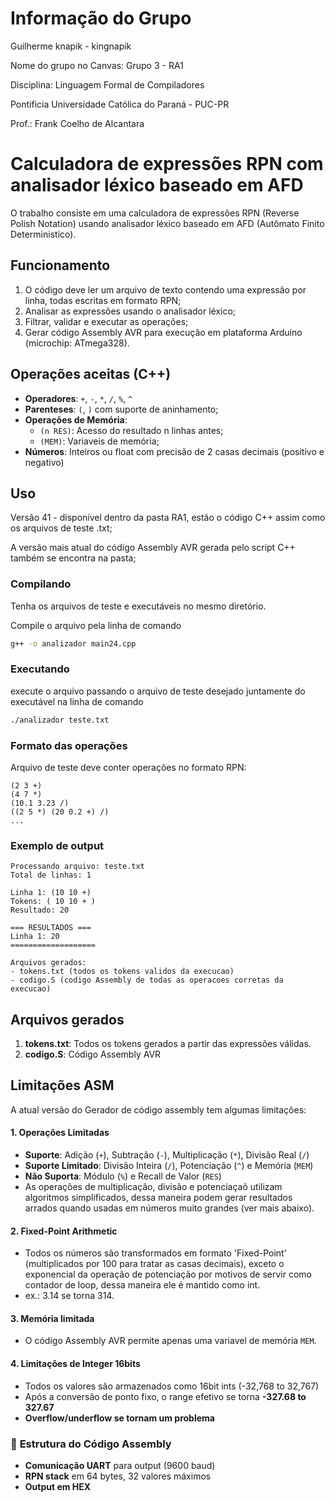 # Informação do Grupo
Guilherme knapik - kingnapik

Nome do grupo no Canvas: Grupo 3 - RA1

Disciplina: Linguagem Formal de Compiladores

Pontificia Universidade Católica do Paraná - PUC-PR

Prof.: Frank Coelho de Alcantara


# Calculadora de expressões RPN com analisador léxico baseado em AFD
O trabalho consiste em uma calculadora de expressões RPN (Reverse Polish Notation) usando analisador léxico baseado em AFD (Autômato Finito Deterministico).

## Funcionamento
1. O código deve ler um arquivo de texto contendo uma expressão por linha, todas escritas em formato RPN;
2. Analisar as expressões usando o analisador léxico;
3. Filtrar, validar e executar as operações;
4. Gerar código Assembly AVR para execução em plataforma Arduino (microchip: ATmega328).

## Operações aceitas (C++)

- **Operadores**: `+`, `-`, `*`, `/`, `%`, `^`
- **Parenteses**: `(`, `)` com suporte de aninhamento;
- **Operações de Memória**: 
  - `(n RES)`: Acesso do resultado n linhas antes;
  - `(MEM)`: Variaveis de memória;
- **Números**: Inteiros ou float com precisão de 2 casas decimais (positivo e negativo)

## Uso
Versão 41 - disponível dentro da pasta RA1, estão o código C++ assim como os arquivos de teste .txt;

A versão mais atual do código Assembly AVR gerada pelo script C++ também se encontra na pasta;

### Compilando
Tenha os arquivos de teste e executáveis no mesmo diretório.

Compile o arquivo pela linha de comando
```bash
g++ -o analizador main24.cpp
```

### Executando
execute o arquivo passando o arquivo de teste desejado juntamente do executável na linha de comando
```bash
./analizador teste.txt
```

### Formato das operações
Arquivo de teste deve conter operações no formato RPN:
```
(2 3 +)
(4 7 *)
(10.1 3.23 /)
((2 5 *) (20 0.2 +) /)
...
```

### Exemplo de output
```
Processando arquivo: teste.txt
Total de linhas: 1

Linha 1: (10 10 +)
Tokens: ( 10 10 + ) 
Resultado: 20

=== RESULTADOS ===
Linha 1: 20
===================

Arquivos gerados:
- tokens.txt (todos os tokens validos da execucao)
- codigo.S (codigo Assembly de todas as operacoes corretas da execucao)
```

## Arquivos gerados

1. **tokens.txt**: Todos os tokens gerados a partir das expressões válidas.
2. **codigo.S**: Código Assembly AVR

## Limitações ASM

A atual versão do Gerador de código assembly tem algumas limitações:

#### 1. **Operações Limitadas**
- **Suporte**: Adição (`+`), Subtração (`-`), Multiplicação (`*`), Divisão Real (`/`)
- **Suporte Limitado**: Divisão Inteira (`/`), Potenciação (`^`) e Memória (`MEM`)
- **Não Suporta**: Módulo (`%`) e Recall de Valor (`RES`)
- As operações de multiplicação, divisão e potenciaçaõ utilizam algoritmos simplificados, dessa maneira podem gerar resultados arrados quando usadas em números muito grandes (ver mais abaixo). 

#### 2. **Fixed-Point Arithmetic**
- Todos os números são transformados em formato 'Fixed-Point' (multiplicados por 100 para tratar as casas decimais), exceto o exponencial da operação de potenciação por motivos de servir como contador de loop, dessa maneira ele é mantido como int.
- ex.: 3.14 se torna 314.

#### 3. **Memória limitada**
- O código Assembly AVR permite apenas uma variavel de memória `MEM`.

#### 4. **Limitações de Integer 16bits**
- Todos os valores são armazenados como 16bit ints (-32,768 to 32,767)
- Após a conversão de ponto fixo, o range efetivo se torna **-327.68 to 327.67**
- **Overflow/underflow se tornam um problema**

### 🔧 **Estrutura do Código Assembly**

- **Comunicação UART** para output (9600 baud)
- **RPN stack** em 64 bytes, 32 valores máximos
- **Output em HEX**
